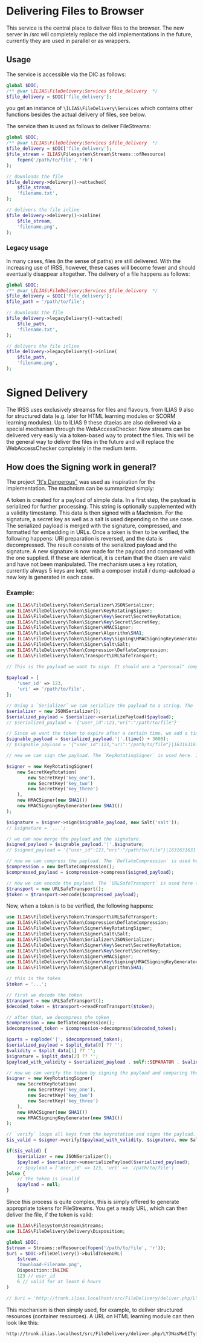 # Delivering Files to Browser

This service is the central place to deliver files to the browser. The new server in /src will completely replace the
old implementations in the future, currently they are used in parallel or as wrappers.

## Usage

The service is accessible via the DIC as follows:

```php
global $DIC;
/** @var \ILIAS\FileDelivery\Services $file_delivery  */
$file_delivery = $DIC['file_delivery'];
```

you get an instance of `\ILIAS\FileDelivery\Services` which contains other functions besides the actual delivery of
files, see below.

The service then is used as follows to deliver FileStreams:

```php
global $DIC;
/** @var \ILIAS\FileDelivery\Services $file_delivery  */
$file_delivery = $DIC['file_delivery'];
$file_stream = ILIAS\Filesystem\Stream\Streams::ofResource(
    fopen('/path/to/file', 'rb')
);

// downloads the file
$file_delivery->delivery()->attached(
    $file_stream,
    'filename.txt',
);

// delivers the file inline
$file_delivery->delivery()->inline(
    $file_stream,
    'filename.png',
);

```

### Legacy usage

In many cases, files (in the sense of paths) are still delivered. With the increasing use of IRSS, however, these cases
will become fewer and should eventually disappear altogether.
The delivery of a file happens as follows:

```php
global $DIC;
/** @var \ILIAS\FileDelivery\Services $file_delivery  */
$file_delivery = $DIC['file_delivery'];
$file_path = '/path/to/file';

// downloads the file
$file_delivery->legacyDelivery()->attached(
    $file_path,
    'filename.txt',
);

// delivers the file inline
$file_delivery->legacyDelivery()->inline(
    $file_path,
    'filename.png',
);

```

# Signed Delivery

The IRSS uses exclusively streamss for files and flavours, from ILIAS 9 also for structured data (e.g. later for HTML
learning modules or SCORM learning modules). Up to ILIAS 9 these dtaeias are also delivered via a special mechanism
through the WebAccessChecker. Now streams can be delivered very easily via a token-based way to protect the files. This
will be the general way to deliver the files in the future and will replace the WebAccessChecker completely in the
medium term.

## How does the Signing work in general?

The project ["It's Dangerous"](https://itsdangerous.palletsprojects.com/en/2.1.x/) was used as inspiration for the
implementation. The machnism can be summarized simply:

A token is created for a payload of simple data. In a first step, the payload is serialized for further processing. This
string is optionally supplemented with a validity timestamp. This data is then signed with a Machnism. For the
signature, a secret key as well as a salt is used depending on the use case.
The serialized payload is merged with the signature, compressed, and formatted for embedding in URLs.
Once a token is then to be verified, the following happens: URl preparation is reversed, and the data is decompressed.
The result consists of the serialized payload and the signature. A new signature is now made for the payload and
compared with the one supplied. If these are identical, it is certain that the dtaen are valid and have not been
manipulated.
The mechanism uses a key rotation, currently always 5 keys are kept. with a composer install / dump-autoload a new key
is generated in each case.

### Example:

```php
use ILIAS\FileDelivery\Token\Serializer\JSONSerializer;
use ILIAS\FileDelivery\Token\Signer\KeyRotatingSigner;
use ILIAS\FileDelivery\Token\Signer\Key\Secret\SecretKeyRotation;
use ILIAS\FileDelivery\Token\Signer\Key\Secret\SecretKey;
use ILIAS\FileDelivery\Token\Signer\HMACSigner;
use ILIAS\FileDelivery\Token\Signer\Algorithm\SHA1;
use ILIAS\FileDelivery\Token\Signer\Key\Signing\HMACSigningKeyGenerator;
use ILIAS\FileDelivery\Token\Signer\Salt\Salt;
use ILIAS\FileDelivery\Token\Compression\DeflateCompression;
use ILIAS\FileDelivery\Token\Transport\URLSafeTransport;

// This is the payload we want to sign. It should use a "personal" component, e.g. the user ID, and a "global" component, e.g. the path to the file.
 
$payload = [
    'user_id' => 123,
    'uri' => '/path/to/file',
];

// Using a `Serializer` we can serialize the payload to a string. The `JSONSerializer` is used here, but you can also use the `PHPSerializer` or implement your own.
$serializer = new JSONSerializer();
$serialized_payload = $serializer->serializePayload($payload);
// $serialized_payload = '{"user_id":123,"uri":"/path/to/file"}'

// Since we want the token to expire after a certain time, we add a timestamp to the payload. The timestamp is the current time plus the desired lifetime of the token in seconds.
$signable_payload = $serialized_payload.'|'.(time() + 3600);
// $signable_payload = '{"user_id":123,"uri":"/path/to/file"}|1631631631'

// new we can sign the payload. The `KeyRotatingSigner` is used here. It uses a Key Rotation to sign the payload. The `KeyRotation` is used to store the keys. The `SecretKey` is used to store the actual keys. The `HMACSigner` is used to sign the payload. The `HMACSigningKeyGenerator` is used to generate the keys to sign. Using SHA1 as the algorithm, the `HMACSigner` will use the SHA1 algorithm to sign the payload. The `HMACSigningKeyGenerator` will use the SHA1 algorithm to generate the keys.

$signer = new KeyRotatingSigner(
    new SecretKeyRotation(
        new SecretKey('key_one'),
        new SecretKey('key_two')
        new SecretKey('key_three')
    ),
    new HMACSigner(new SHA1())
    new HMACSigningKeyGenerator(new SHA1())
);

$signature = $signer->sign($signable_payload, new Salt('salt'));
// $signature = '...';

// we can now merge the payload and the signature. 
$signed_payload = $signable_payload.'|'.$signature;
// $signed_payload = '{"user_id":123,"uri":"/path/to/file"}|1631631631|...';

// now we can compress the payload. The `DeflateCompression` is used here, but you can also implement your own.
$compression = new DeflateCompression();
$compressed_payload = $compression->compress($signed_payload);

// now we can encode the payload. The `URLSafeTransport` is used here since we use the tokens in URLs.
$transport = new URLSafeTransport();
$token = $transport->encode($compressed_payload);

```

Now, when a token is to be verified, the following happens:

```php
use ILIAS\FileDelivery\Token\Transport\URLSafeTransport;
use ILIAS\FileDelivery\Token\Compression\DeflateCompression;
use ILIAS\FileDelivery\Token\Signer\KeyRotatingSigner;
use ILIAS\FileDelivery\Token\Signer\Salt\Salt;
use ILIAS\FileDelivery\Token\Serializer\JSONSerializer;
use ILIAS\FileDelivery\Token\Signer\Key\Secret\SecretKeyRotation;
use ILIAS\FileDelivery\Token\Signer\Key\Secret\SecretKey;
use ILIAS\FileDelivery\Token\Signer\HMACSigner;
use ILIAS\FileDelivery\Token\Signer\Key\Signing\HMACSigningKeyGenerator;
use ILIAS\FileDelivery\Token\Signer\Algorithm\SHA1;

// this is the token
$token = '...';

// first we decode the token
$transport = new URLSafeTransport();
$decoded_token = $transport->readFromTransport($token);

// after that, we decompress the token
$compression = new DeflateCompression();
$decompressed_token = $compression->decompress($decoded_token);

$parts = explode('|', $decompressed_token);
$serialized_payload = $split_data[0] ?? '';
$validity = $split_data[1] ?? '';
$signature = $split_data[2] ?? '';
$payload_with_validity = $serialized_payload . self::SEPARATOR . $validity;

// now we can verify the token by signing the payload and comparing the signature
$signer = new KeyRotatingSigner(
    new SecretKeyRotation(
        new SecretKey('key_one'),
        new SecretKey('key_two')
        new SecretKey('key_three')
    ),
    new HMACSigner(new SHA1())
    new HMACSigningKeyGenerator(new SHA1())
);

// `verify` loops all keys from the keyrotation and signs the payload. if the signature matches, the payload is valid.
$is_valid = $signer->verify($payload_with_validity, $signature, new Salt('salt'));

if($is_valid) {
    $serializer = new JSONSerializer();
    $payload = $serializer->unserializePayload($serialized_payload);
    // $payload = ['user_id' => 123, 'uri' => '/path/to/file']
}else {
    // the token is invalid
    $payload = null;
}
```

Since this process is quite complex, this is simply offered to generate appropriate tokens for FileStreams. You get a
ready URL, which can then deliver the file, if the token is valid:

```php
use ILIAS\Filesystem\Stream\Streams;
use ILIAS\FileDelivery\Delivery\Disposition;

global $DIC;
$stream = Streams::ofResource(fopen('/path/to/file', 'r'));
$uri = $DIC->fileDelivery()->buildTokenURL(
    $stream,
    'Download-Filename.png',
    Disposition::INLINE
    123 // user_id
    6 // valid for at least 6 hours
)

// $uri = 'http://trunk.ilias.localhost/src/FileDelivery/deliver.php/LY3NasMwEITy[...]RFiKcUmOmJx8Ac'
```

This mechanism is then simply used, for example, to deliver structured resources (container resources). A URL on HTML
learning module can then look like this:

```
http://trunk.ilias.localhost/src/FileDelivery/deliver.php/LY3NasMwEITy[...]RFiKcUmOmJx8Ac/index.html
```
